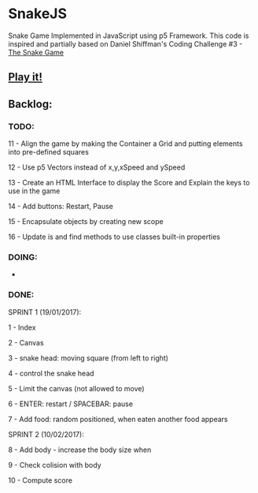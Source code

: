 # SnakeJS
Snake Game Implemented in JavaScript using p5 Framework.
This code is inspired and partially based on Daniel Shiffman's Coding Challenge #3 - [The Snake Game](https://www.youtube.com/watch?v=AaGK-fj-BAM&list=PLRqwX-V7Uu6ZiZxtDDRCi6uhfTH4FilpH)

## [Play it!](sketch.html)

## Backlog:

### TODO:

11 - Align the game by making the Container a Grid and putting elements into pre-defined squares

12 - Use p5 Vectors instead of x,y,xSpeed and ySpeed

13 - Create an HTML Interface to display the Score and Explain the keys to use in the game

14 - Add buttons: Restart, Pause

15 - Encapsulate objects by creating new scope
 
16 - Update is and find methods to use classes built-in properties

### DOING:

-

### DONE:

SPRINT 1 (19/01/2017):

1 - Index

2 - Canvas

3 - snake head: moving square (from left to right)

4 - control the snake head

5 - Limit the canvas (not allowed to move)

6 - ENTER: restart / SPACEBAR: pause

7 - Add food: random positioned, when eaten another food appears

SPRINT 2 (10/02/2017):

8 - Add body - increase the body size when 

9 - Check colision with body

10 - Compute score
